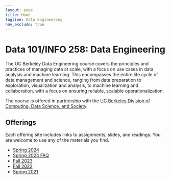 ```yaml
---
layout: page
title: Home
tagline: Data Engineering
nav_exclude: true
---
```


Data 101/INFO 258: Data Engineering
====

The UC Berkeley Data Engineering course covers the principles and practices of managing data at scale, with a focus on use cases in data analysis and machine learning. This encompasses the entire life cycle of data management and science, ranging from data preparation to exploration, visualization and analysis, to machine learning and collaboration, with a focus on ensuring reliable, scalable operationalization.

The course is offered in partnership with the [UC Berkeley Division of Computing, Data Science, and Society](http://data.berkeley.edu).

Offerings
----

Each offering site includes links to assignments, slides, and readings.
You are welcome to use any of the materials you find.

- [Spring 2024](https://data101.org/sp24)
- [Spring 2024 FAQ](https://www.data101.org/sp24faq/)
- [Fall 2023](fa23)
- [Fall 2022](fa22)
- [Spring 2021](sp21)
